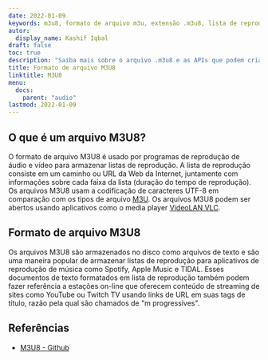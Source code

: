 ```yaml
---
date: 2022-01-09
keywords: m3u8, formato de arquivo m3u, extensão .m3u8, lista de reprodução multimídia m3u8, formato de lista de reprodução m3u8
autor:
  display_name: Kashif Iqbal
draft: false
toc: true
description: "Saiba mais sobre o arquivo .m3u8 e as APIs que podem criar e abrir arquivos M3U8."
title: Formato de arquivo M3U8
linktitle: M3U8
menu:
  docs:
    parent: "audio"
lastmod: 2022-01-09
---
```


## O que é um arquivo M3U8?

O formato de arquivo M3U8 é usado por programas de reprodução de áudio e vídeo para armazenar listas de reprodução. A lista de reprodução consiste em um caminho ou URL da Web da Internet, juntamente com informações sobre cada faixa da lista (duração do tempo de reprodução). Os arquivos M3U8 usam a codificação de caracteres UTF-8 em comparação com os tipos de arquivo [M3U](/pt/audio/m3u/). Os arquivos M3U8 podem ser abertos usando aplicativos como o media player [VideoLAN VLC](https://www.videolan.org/vlc/features.html).

## Formato de arquivo M3U8

Os arquivos M3U8 são armazenados no disco como arquivos de texto e são uma maneira popular de armazenar listas de reprodução para aplicativos de reprodução de música como Spotify, Apple Music e TIDAL. Esses documentos de texto formatados em lista de reprodução também podem fazer referência a estações on-line que oferecem conteúdo de streaming de sites como YouTube ou Twitch TV usando links de URL em suas tags de título, razão pela qual são chamados de "m progressives".

## Referências ##

- [M3U8 - Github](https://gist.github.com/primaryobjects/7423d7982656a31e72542f60d30f9d30)

